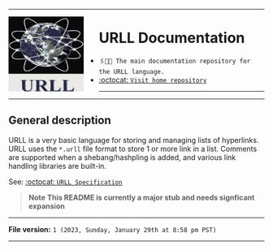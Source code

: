 
***

<img src="/URLL_NewLogo_2022.svg" width="148" height="148" align="left" style="margin-right: 30px">

# URLL Documentation

- `🖇️🔗️📖️ The main documentation repository for the URLL language.`
- [:octocat: `Visit home repository`](https://github.com/seanpm2001/URLL/)

***

***

## General description

URLL is a very basic language for storing and managing lists of hyperlinks. URLL uses the `*.urll` file format to store 1 or more link in a list. Comments are supported when a shebang/hashpling is added, and various link handling libraries are built-in.

See: [:octocat: `URLL Specification`](https://github.com/seanpm2001/URLL-Specification/)

> **Note** **This README is currently a major stub and needs signficant expansion**

***

**File version:** `1 (2023, Sunday, January 29th at 8:58 pm PST)`
 
***
